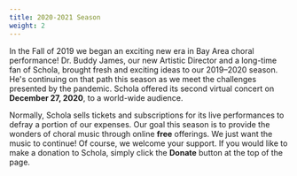 ```yaml
---
title: 2020-2021 Season
weight: 2
---
```


In the Fall of 2019 we began an exciting new era in Bay Area choral performance! Dr. Buddy James, our new Artistic Director and a long-time fan of Schola, brought fresh and exciting ideas to our 2019–2020 season. He's continuing on that path this season as we meet the challenges presented by the pandemic. Schola offered its second virtual concert on **December 27, 2020**, to a world-wide audience.

Normally, Schola sells tickets and subscriptions for its live performances to defray a portion of our expenses. Our goal this season is to provide the wonders of choral music through online **free** offerings. We just want the music to continue! Of course, we welcome your support. If you would like to make a donation to Schola, simply click the **Donate** button at the top of the page.


